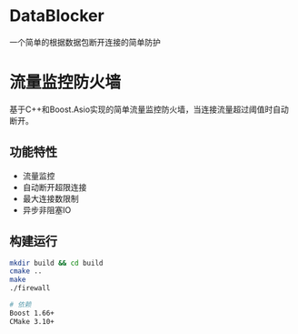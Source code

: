 # DataBlocker
一个简单的根据数据包断开连接的简单防护
# 流量监控防火墙

基于C++和Boost.Asio实现的简单流量监控防火墙，当连接流量超过阈值时自动断开。

## 功能特性
- 流量监控
- 自动断开超限连接
- 最大连接数限制
- 异步非阻塞IO

## 构建运行
```bash
mkdir build && cd build
cmake ..
make
./firewall

# 依赖
Boost 1.66+
CMake 3.10+
